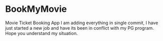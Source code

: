 # BookMyMovie
Movie Ticket Booking App
I am adding everything in single commit, I have just started a new job and have its been in conflict with my PG program. Hope you understand my situation.
